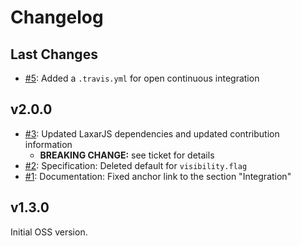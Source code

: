 # Changelog

## Last Changes

- [#5](https://github.com/LaxarJS/ax-show-hide-widget/issues/5): Added a `.travis.yml` for open continuous integration


## v2.0.0

- [#3](https://github.com/LaxarJS/ax-show-hide-widget/issues/3): Updated LaxarJS dependencies and updated contribution information
  + **BREAKING CHANGE:** see ticket for details
- [#2](https://github.com/LaxarJS/ax-show-hide-widget/issues/2): Specification: Deleted default for `visibility.flag`
- [#1](https://github.com/LaxarJS/ax-show-hide-widget/issues/1): Documentation: Fixed anchor link to the section "Integration"


## v1.3.0

Initial OSS version.

